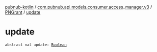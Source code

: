 [pubnub-kotlin](../../index.md) / [com.pubnub.api.models.consumer.access_manager.v3](../index.md) / [PNGrant](index.md) / [update](./update.md)

# update

`abstract val update: `[`Boolean`](https://kotlinlang.org/api/latest/jvm/stdlib/kotlin/-boolean/index.html)